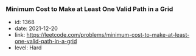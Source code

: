 ### Minimum Cost to Make at Least One Valid Path in a Grid

* id: 1368
* date: 2021-12-20
* link: https://leetcode.com/problems/minimum-cost-to-make-at-least-one-valid-path-in-a-grid
* level: Hard
